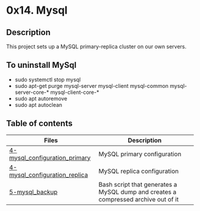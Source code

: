 # 0x14. Mysql

## Description
This project sets up a MySQL primary-replica cluster on our own servers.

## To uninstall MySql
- sudo systemctl stop mysql 
- sudo apt-get purge mysql-server mysql-client mysql-common mysql-server-core-* mysql-client-core-*
- sudo apt autoremove
- sudo apt autoclean

## Table of contents
Files | Description
----- | -----------
[4-mysql_configuration_primary](./4-mysql_configuration_primary) | MySQL primary configuration
[4-mysql_configuration_replica](./4-mysql_configuration_replica) | MySQL replica configuration
[5-mysql_backup](./5-mysql_backup) | Bash script that generates a MySQL dump and creates a compressed archive out of it
